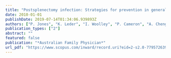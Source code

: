 ```yaml
---
title: "Postsplenectomy infection: Strategies for prevention in general practice"
date: 2010-01-01
publishDate: 2019-07-14T01:34:06.939893Z
authors: ["P. Jones", "K. Leder", "I. Woolley", "P. Cameron", "A. Cheng", "D. Spelman"]
publication_types: ["2"]
abstract: ""
featured: false
publication: "*Australian Family Physician*"
url_pdf: "https://www.scopus.com/inward/record.uri?eid=2-s2.0-77957263910&partnerID=40&md5=ab4eff839bbdc396747eaa32e91acd48"
---
```


